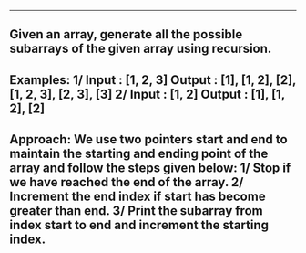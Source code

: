 ---------------------------------------------------------------------------------------------------
Given an array, generate all the possible subarrays of the given array using recursion.
---------------------------------------------------------------------------------------------------
Examples: 
1/ Input : [1, 2, 3]
Output : [1], [1, 2], [2], [1, 2, 3], [2, 3], [3]
2/ Input : [1, 2]
Output : [1], [1, 2], [2]
---------------------------------------------------------------------------------------------------
Approach: We use two pointers start and end to maintain the starting and ending point of the array and follow the steps given below:
1/ Stop if we have reached the end of the array.
2/ Increment the end index if start has become greater than end.
3/ Print the subarray from index start to end and increment the starting index.
---------------------------------------------------------------------------------------------------